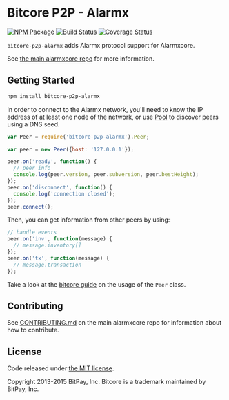 Bitcore P2P - Alarmx
=======

[![NPM Package](https://img.shields.io/npm/v/bitcore-p2p.svg?style=flat-square)](https://www.npmjs.org/package/bitcore-p2p)
[![Build Status](https://img.shields.io/travis/alarmxcore/bitcore-p2p-alarmx.svg?branch=master&style=flat-square)](https://travis-ci.org/bitpay/bitcore-p2p)
[![Coverage Status](https://img.shields.io/coveralls/bitpay/bitcore-p2p.svg?style=flat-square)](https://coveralls.io/r/bitpay/bitcore-p2p?branch=master)

`bitcore-p2p-alarmx` adds Alarmx protocol support for Alarmxcore.

See [the main alarmxcore repo](https://github.com/alarmxcore/alarmx) for more information.

## Getting Started

```sh
npm install bitcore-p2p-alarmx
```
In order to connect to the Alarmx network, you'll need to know the IP address of at least one node of the network, or use [Pool](/docs/pool.md) to discover peers using a DNS seed.

```javascript
var Peer = require('bitcore-p2p-alarmx').Peer;

var peer = new Peer({host: '127.0.0.1'});

peer.on('ready', function() {
  // peer info
  console.log(peer.version, peer.subversion, peer.bestHeight);
});
peer.on('disconnect', function() {
  console.log('connection closed');
});
peer.connect();
```

Then, you can get information from other peers by using:

```javascript
// handle events
peer.on('inv', function(message) {
  // message.inventory[]
});
peer.on('tx', function(message) {
  // message.transaction
});
```

Take a look at the [bitcore guide](http://bitcore.io/guide/peer.html) on the usage of the `Peer` class.

## Contributing

See [CONTRIBUTING.md](https://github.com/alarmxcore/alarmx/blob/master/CONTRIBUTING.md) on the main alarmxcore repo for information about how to contribute.

## License

Code released under [the MIT license](https://github.com/alarmx/alarmx/blob/master/LICENSE).

Copyright 2013-2015 BitPay, Inc. Bitcore is a trademark maintained by BitPay, Inc.
